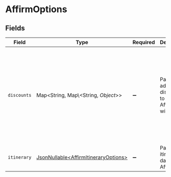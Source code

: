 # AffirmOptions


## Fields

| Field                                                                                                                                                                                              | Type                                                                                                                                                                                               | Required                                                                                                                                                                                           | Description                                                                                                                                                                                        | Example                                                                                                                                                                                            |
| -------------------------------------------------------------------------------------------------------------------------------------------------------------------------------------------------- | -------------------------------------------------------------------------------------------------------------------------------------------------------------------------------------------------- | -------------------------------------------------------------------------------------------------------------------------------------------------------------------------------------------------- | -------------------------------------------------------------------------------------------------------------------------------------------------------------------------------------------------- | -------------------------------------------------------------------------------------------------------------------------------------------------------------------------------------------------- |
| `discounts`                                                                                                                                                                                        | Map\<String, Map\\<String, *Object*>>                                                                                                                                                              | :heavy_minus_sign:                                                                                                                                                                                 | Passes additional discounts to the Affirm widget.                                                                                                                                                  | {<br/>"PRESDAY10": {<br/>"discount_amount": 1000,<br/>"discount_display_name": "President's Day 10% off"<br/>},<br/>"RETURN5": {<br/>"discount_amount": 500,<br/>"discount_display_name": "Returning customer 5% discount"<br/>}<br/>} |
| `itinerary`                                                                                                                                                                                        | [JsonNullable\<AffirmItineraryOptions>](../../models/components/AffirmItineraryOptions.md)                                                                                                         | :heavy_minus_sign:                                                                                                                                                                                 | Passes itinerary data to the Affirm API.                                                                                                                                                           |                                                                                                                                                                                                    |